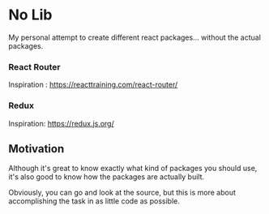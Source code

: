 # No Lib
My personal attempt to create different react packages... without the actual packages. 

### React Router
Inspiration : https://reacttraining.com/react-router/


### Redux
Inspiration: https://redux.js.org/


## Motivation
Although it's great to know exactly what kind of packages you should use, it's also good to know how the packages are actually built. 

Obviously, you can go and look at the source, but this is more about accomplishing the task in as little code as possible. 
